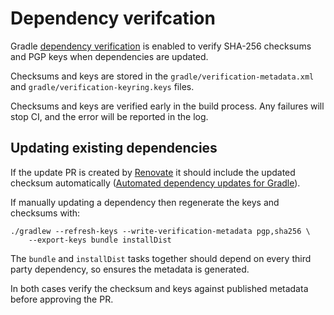 # Dependency verifcation

Gradle [dependency verification]((https://docs.gradle.org/current/userguide/dependency_verification.html)) is enabled to verify SHA-256 checksums and PGP keys when dependencies are updated.

Checksums and keys are stored in the `gradle/verification-metadata.xml` and `gradle/verification-keyring.keys` files.

Checksums and keys are verified early in the build process. Any failures will stop CI, and the error will be reported in the log.

## Updating existing dependencies

If the update PR is created by [Renovate](https://www.mend.io/renovate/) it should include the updated checksum automatically ([Automated dependency updates for Gradle](https://docs.renovatebot.com/modules/manager/gradle/)).

If manually updating a dependency then regenerate the keys and checksums with:

```shell
./gradlew --refresh-keys --write-verification-metadata pgp,sha256 \
    --export-keys bundle installDist
```

The `bundle` and `installDist` tasks together should depend on every third party dependency, so ensures the metadata is generated.

In both cases verify the checksum and keys against published metadata before approving the PR.
